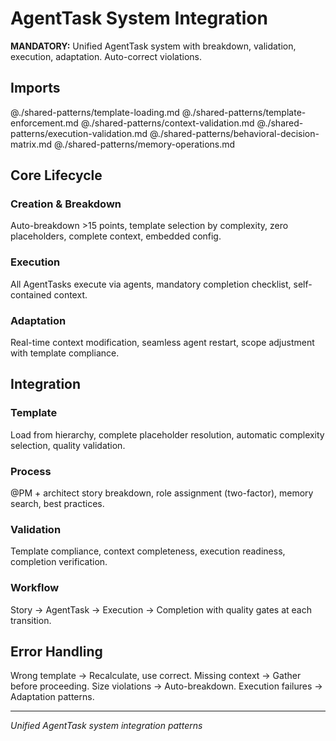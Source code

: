 # AgentTask System Integration

**MANDATORY:** Unified AgentTask system with breakdown, validation, execution, adaptation. Auto-correct violations.

## Imports
@./shared-patterns/template-loading.md
@./shared-patterns/template-enforcement.md
@./shared-patterns/context-validation.md
@./shared-patterns/execution-validation.md
@./shared-patterns/behavioral-decision-matrix.md
@./shared-patterns/memory-operations.md

## Core Lifecycle

### Creation & Breakdown
Auto-breakdown >15 points, template selection by complexity, zero placeholders, complete context, embedded config.

### Execution
All AgentTasks execute via agents, mandatory completion checklist, self-contained context.

### Adaptation
Real-time context modification, seamless agent restart, scope adjustment with template compliance.

## Integration

### Template
Load from hierarchy, complete placeholder resolution, automatic complexity selection, quality validation.

### Process
@PM + architect story breakdown, role assignment (two-factor), memory search, best practices.

### Validation
Template compliance, context completeness, execution readiness, completion verification.

### Workflow
Story → AgentTask → Execution → Completion with quality gates at each transition.

## Error Handling
Wrong template → Recalculate, use correct. Missing context → Gather before proceeding. Size violations → Auto-breakdown. Execution failures → Adaptation patterns.

---
*Unified AgentTask system integration patterns*